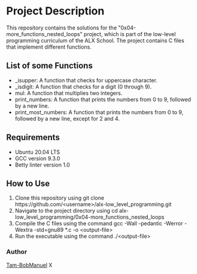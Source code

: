 <h1>Project Description</h1>
    <p>This repository contains the solutions for the "0x04-more_functions_nested_loops" project, which is part of the low-level programming curriculum of the ALX School. The project contains C files that implement different functions.</p>
    <h2>List of some Functions</h2>
    <ul>
      <li>_isupper: A function that checks for uppercase character.</li>
      <li>_isdigit: A function that checks for a digit (0 through 9).</li>
      <li>mul: A function that multiplies two integers.</li>
      <li>print_numbers: A function that prints the numbers from 0 to 9, followed by a new line.</li>
      <li>print_most_numbers: A function that prints the numbers from 0 to 9, followed by a new line, except for 2 and 4.</li>
    </ul>
    <h2>Requirements</h2>
    <ul>
      <li>Ubuntu 20.04 LTS</li>
      <li>GCC version 9.3.0</li>
      <li>Betty linter version 1.0</li>
    </ul>
    <h2>How to Use</h2>
    <ol>
      <li>Clone this repository using git clone https://github.com/&lt;username&gt;/alx-low_level_programming.git</li>
      <li>Navigate to the project directory using cd alx-low_level_programming/0x04-more_functions_nested_loops</li>
      <li>Compile the C files using the command gcc -Wall -pedantic -Werror -Wextra -std=gnu89 *.c -o &lt;output-file&gt;</li>
      <li>Run the executable using the command ./&lt;output-file&gt;</li>
    </ol>
    <h3>Author</h3>
    <p><a href="https://github.com/Tam-BobManuel">Tam-BobManuel</a> X <a href="https://www.alxafrica.com"></a></p>
